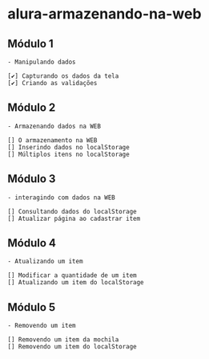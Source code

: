 # alura-armazenando-na-web

## Módulo 1

    - Manipulando dados

    [✔️] Capturando os dados da tela
    [✔️] Criando as validações

## Módulo 2

    - Armazenando dados na WEB

    [] O armazenamento na WEB
    [] Inserindo dados no localStorage
    [] Múltiplos itens no localStorage

## Módulo 3

    - interagindo com dados na WEB

    [] Consultando dados do localStorage
    [] Atualizar página ao cadastrar item

## Módulo 4

    - Atualizando um item

    [] Modificar a quantidade de um item
    [] Atualizando um item do localStorage

## Módulo 5

    - Removendo um item

    [] Removendo um item da mochila 
    [] Removendo um item do localStorage
